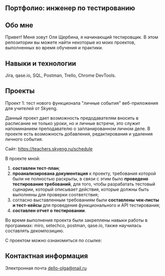 ## Портфолио: инженер по тестированию
## Обо мне
Привет! Меня зовут Оля Щербина, я начинающий тестировщик.
В этом репозитории вы можете найти некоторые из моих проектов, выполненных во время обучения и практики.
## Навыки и технологии
Jira, qase.io, SQL, Postman, Trello,
Chrome DevTools.
## Проекты
Проект 1: тест нового функционала "личные события" веб-приложения для учителей от Skyeng.

Данный проект дает возможность предодавателям вносить в расписание не только уроки, но и личные встречи, это служит напоминанием преподавателю о запланированном личном деле. В проекте есть возможность добавления, редактирования и удаления личного события.

Сайт: https://teachers.skyeng.ru/schedule

В проекте мной:
1. **составлен тест-план**;
1. **проанализирована документация** к проекту, требования которой были не полностью раскрыты, в связи с этим было **проведено тестирование требований**,  для того, чтобы разрабатать тестовый сценарии, который описывает действия, которые должны быть выполнены для проверки соответствия;
1. согласно выставленным требованиям были **составлены чек-листы и тест-кейсы** для проведения функционального и API тестирования;
1. **составлен отчет о тестировании**.

Во время выполнения проекта были закреплены навыки работы в программах: miro, setechco, postman, qase.io, также научилась составлять декомпозицию.

С проектом можно ознакомиться по ссылке:


## Контактная информация
Электронная почта dello-olga@mail.ru
